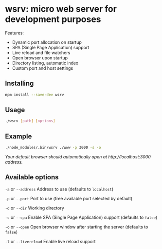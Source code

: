 # wsrv: micro web server for development purposes

Features:

- Dynamic port allocation on startup
- SPA (Single Page Application) support
- Live reload and file watchers
- Open browser upon startup
- Directory listing, automatic index
- Custom port and host settings

## Installing

```sh
npm install --save-dev wsrv
```

## Usage

```sh
./wsrv [path] [options]
```

## Example

```sh
./node_modules/.bin/wsrv ./www -p 3000 -s -o
```

*Your default browser should automatically open at http://localhost:3000 address.*

## Available options

`-a` or `--address` Address to use (defaults to `localhost`)

`-p` or `--port` Port to use (free available port selected by default)

`-d` or `--dir` Working directory

`-s` or `--spa` Enable SPA (Single Page Application) support (defaults to `false`)

`-o` or `--open` Open browser window after starting the server (defaults to `false`)

`-l` or `--livereload` Enable live reload support
